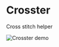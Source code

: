 # Crosster
Cross stitch helper

![Crosster demo](https://user-images.githubusercontent.com/32196952/155338729-3d5c50cd-2d4e-444d-83ed-0be26b38e4e9.png)
